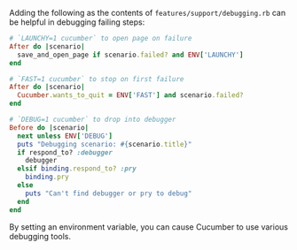 Adding the following as the contents of `features/support/debugging.rb` can be helpful in debugging failing steps:
```ruby
# `LAUNCHY=1 cucumber` to open page on failure
After do |scenario|
  save_and_open_page if scenario.failed? and ENV['LAUNCHY']
end

# `FAST=1 cucumber` to stop on first failure
After do |scenario|
  Cucumber.wants_to_quit = ENV['FAST'] and scenario.failed?
end

# `DEBUG=1 cucumber` to drop into debugger
Before do |scenario|
  next unless ENV['DEBUG']
  puts "Debugging scenario: #{scenario.title}"
  if respond_to? :debugger
    debugger
  elsif binding.respond_to? :pry
    binding.pry
  else
    puts "Can't find debugger or pry to debug"
  end 
end
```
By setting an environment variable, you can cause Cucumber to use various debugging tools.